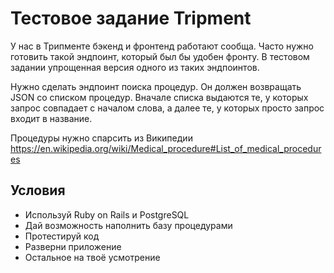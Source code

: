 # Тестовое задание Tripment
У нас в Трипменте бэкенд и фронтенд работают сообща. Часто нужно готовить такой эндпоинт, который был бы удобен фронту. В тестовом задании упрощенная версия одного из таких эндпоинтов.

Нужно сделать эндпоинт поиска процедур. Он должен возвращать JSON со списком процедур. Вначале списка выдаются те, у которых запрос совпадает с началом слова, а далее те, у которых просто запрос входит в название.

Процедуры нужно спарсить из Википедии  
https://en.wikipedia.org/wiki/Medical_procedure#List_of_medical_procedures

## Условия

- Используй Ruby on Rails и PostgreSQL
- Дай возможность наполнить базу процедурами
- Протестируй код
- Разверни приложение
- Остальное на твоё усмотрение
